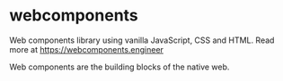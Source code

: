 # webcomponents

Web components library using vanilla JavaScript, CSS and HTML.
Read more at https://webcomponents.engineer

Web components are the building blocks of the native web.
